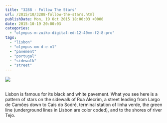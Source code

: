 ```yaml
---
title: "3288 - Follow The Stars"
url: /2015/10/3288-follow-the-stars.html
publishDate: Mon, 19 Oct 2015 18:00:03 +0000
date: 2015-10-19 20:00:03
categories: 
  - "olympus-m-zuiko-digital-ed-12-40mm-f2-8-pro"
tags: 
  - "lisbon"
  - "olympus-om-d-e-m1"
  - "pavement"
  - "portugal"
  - "sidewalk"
  - "street"
---
```

<div class="container">
<div class="center"><a target="_blank" href="https://d25zfm9zpd7gm5.cloudfront.net/1200x1200/2015/20150902_103525-2.jpg"><img class="webfeedsFeaturedVisual" src="https://d25zfm9zpd7gm5.cloudfront.net/0600x0600/2015/20150902_103525-2.jpg" /></a></div>
</div>
<br />

Lisbon is famous for its black and white pavement. What you see here is a pattern of stars on the sidewalk of Rua Alecrim, a street leading from Largo de Camões down to Cais do Sodré, terminal station of linha verde, the green line (underground lines in Lisbon are color coded), and to the shores of river Tejo.
